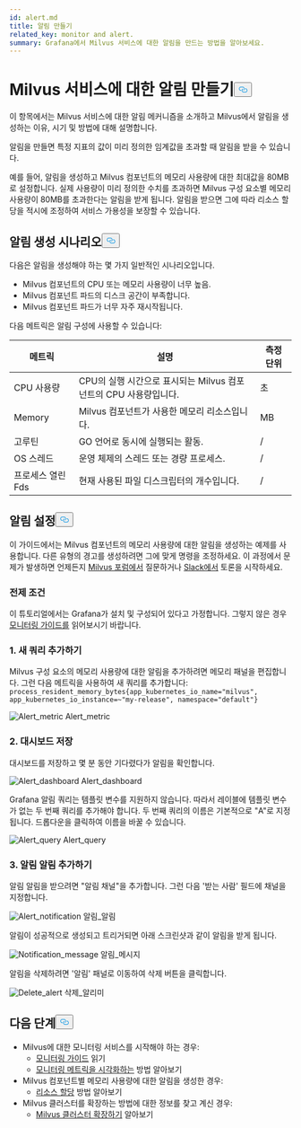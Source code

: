 ```yaml
---
id: alert.md
title: 알림 만들기
related_key: monitor and alert.
summary: Grafana에서 Milvus 서비스에 대한 알림을 만드는 방법을 알아보세요.
---
```

<h1 id="Create-an-Alert-for-Milvus-Services" class="common-anchor-header">Milvus 서비스에 대한 알림 만들기<button data-href="#Create-an-Alert-for-Milvus-Services" class="anchor-icon" translate="no">
      <svg translate="no"
        aria-hidden="true"
        focusable="false"
        height="20"
        version="1.1"
        viewBox="0 0 16 16"
        width="16"
      >
        <path
          fill="#0092E4"
          fill-rule="evenodd"
          d="M4 9h1v1H4c-1.5 0-3-1.69-3-3.5S2.55 3 4 3h4c1.45 0 3 1.69 3 3.5 0 1.41-.91 2.72-2 3.25V8.59c.58-.45 1-1.27 1-2.09C10 5.22 8.98 4 8 4H4c-.98 0-2 1.22-2 2.5S3 9 4 9zm9-3h-1v1h1c1 0 2 1.22 2 2.5S13.98 12 13 12H9c-.98 0-2-1.22-2-2.5 0-.83.42-1.64 1-2.09V6.25c-1.09.53-2 1.84-2 3.25C6 11.31 7.55 13 9 13h4c1.45 0 3-1.69 3-3.5S14.5 6 13 6z"
        ></path>
      </svg>
    </button></h1><p>이 항목에서는 Milvus 서비스에 대한 알림 메커니즘을 소개하고 Milvus에서 알림을 생성하는 이유, 시기 및 방법에 대해 설명합니다.</p>
<p>알림을 만들면 특정 지표의 값이 미리 정의한 임계값을 초과할 때 알림을 받을 수 있습니다.</p>
<p>예를 들어, 알림을 생성하고 Milvus 컴포넌트의 메모리 사용량에 대한 최대값을 80MB로 설정합니다. 실제 사용량이 미리 정의한 수치를 초과하면 Milvus 구성 요소별 메모리 사용량이 80MB를 초과한다는 알림을 받게 됩니다. 알림을 받으면 그에 따라 리소스 할당을 적시에 조정하여 서비스 가용성을 보장할 수 있습니다.</p>
<h2 id="Scenarios-for-creating-alerts" class="common-anchor-header">알림 생성 시나리오<button data-href="#Scenarios-for-creating-alerts" class="anchor-icon" translate="no">
      <svg translate="no"
        aria-hidden="true"
        focusable="false"
        height="20"
        version="1.1"
        viewBox="0 0 16 16"
        width="16"
      >
        <path
          fill="#0092E4"
          fill-rule="evenodd"
          d="M4 9h1v1H4c-1.5 0-3-1.69-3-3.5S2.55 3 4 3h4c1.45 0 3 1.69 3 3.5 0 1.41-.91 2.72-2 3.25V8.59c.58-.45 1-1.27 1-2.09C10 5.22 8.98 4 8 4H4c-.98 0-2 1.22-2 2.5S3 9 4 9zm9-3h-1v1h1c1 0 2 1.22 2 2.5S13.98 12 13 12H9c-.98 0-2-1.22-2-2.5 0-.83.42-1.64 1-2.09V6.25c-1.09.53-2 1.84-2 3.25C6 11.31 7.55 13 9 13h4c1.45 0 3-1.69 3-3.5S14.5 6 13 6z"
        ></path>
      </svg>
    </button></h2><p>다음은 알림을 생성해야 하는 몇 가지 일반적인 시나리오입니다.</p>
<ul>
<li>Milvus 컴포넌트의 CPU 또는 메모리 사용량이 너무 높음.</li>
<li>Milvus 컴포넌트 파드의 디스크 공간이 부족합니다.</li>
<li>Milvus 컴포넌트 파드가 너무 자주 재시작됩니다.</li>
</ul>
<p>다음 메트릭은 알림 구성에 사용할 수 있습니다:</p>
<table>
<thead>
<tr><th>메트릭</th><th>설명</th><th>측정 단위</th></tr>
</thead>
<tbody>
<tr><td>CPU 사용량</td><td>CPU의 실행 시간으로 표시되는 Milvus 컴포넌트의 CPU 사용량입니다.</td><td>초</td></tr>
<tr><td>Memory</td><td>Milvus 컴포넌트가 사용한 메모리 리소스입니다.</td><td>MB</td></tr>
<tr><td>고루틴</td><td>GO 언어로 동시에 실행되는 활동.</td><td>/</td></tr>
<tr><td>OS 스레드</td><td>운영 체제의 스레드 또는 경량 프로세스.</td><td>/</td></tr>
<tr><td>프로세스 열린 Fds</td><td>현재 사용된 파일 디스크립터의 개수입니다.</td><td>/</td></tr>
</tbody>
</table>
<h2 id="Set-up-alerts" class="common-anchor-header">알림 설정<button data-href="#Set-up-alerts" class="anchor-icon" translate="no">
      <svg translate="no"
        aria-hidden="true"
        focusable="false"
        height="20"
        version="1.1"
        viewBox="0 0 16 16"
        width="16"
      >
        <path
          fill="#0092E4"
          fill-rule="evenodd"
          d="M4 9h1v1H4c-1.5 0-3-1.69-3-3.5S2.55 3 4 3h4c1.45 0 3 1.69 3 3.5 0 1.41-.91 2.72-2 3.25V8.59c.58-.45 1-1.27 1-2.09C10 5.22 8.98 4 8 4H4c-.98 0-2 1.22-2 2.5S3 9 4 9zm9-3h-1v1h1c1 0 2 1.22 2 2.5S13.98 12 13 12H9c-.98 0-2-1.22-2-2.5 0-.83.42-1.64 1-2.09V6.25c-1.09.53-2 1.84-2 3.25C6 11.31 7.55 13 9 13h4c1.45 0 3-1.69 3-3.5S14.5 6 13 6z"
        ></path>
      </svg>
    </button></h2><p>이 가이드에서는 Milvus 컴포넌트의 메모리 사용량에 대한 알림을 생성하는 예제를 사용합니다. 다른 유형의 경고를 생성하려면 그에 맞게 명령을 조정하세요. 이 과정에서 문제가 발생하면 언제든지 <a href="https://discuss.milvus.io/">Milvus 포럼에서</a> 질문하거나 <a href="https://join.slack.com/t/milvusio/shared_invite/zt-e0u4qu3k-bI2GDNys3ZqX1YCJ9OM~GQ">Slack에서</a> 토론을 시작하세요.</p>
<h3 id="Prerequisites" class="common-anchor-header">전제 조건</h3><p>이 튜토리얼에서는 Grafana가 설치 및 구성되어 있다고 가정합니다. 그렇지 않은 경우 <a href="/docs/ko/monitor.md">모니터링 가이드를</a> 읽어보시기 바랍니다.</p>
<h3 id="1-Add-a-new-query" class="common-anchor-header">1. 새 쿼리 추가하기</h3><p>Milvus 구성 요소의 메모리 사용량에 대한 알림을 추가하려면 메모리 패널을 편집합니다. 그런 다음 메트릭을 사용하여 새 쿼리를 추가합니다: <code translate="no">process_resident_memory_bytes{app_kubernetes_io_name=&quot;milvus&quot;, app_kubernetes_io_instance=~&quot;my-release&quot;, namespace=&quot;default&quot;}</code></p>
<p>
  
   <span class="img-wrapper"> <img translate="no" src="/docs/v2.5.x/assets/alert_metric.png" alt="Alert_metric" class="doc-image" id="alert_metric" />
   </span> <span class="img-wrapper"> <span>Alert_metric</span> </span></p>
<h3 id="2-Save-the-dashboard" class="common-anchor-header">2. 대시보드 저장</h3><p>대시보드를 저장하고 몇 분 동안 기다렸다가 알림을 확인합니다.</p>
<p>
  
   <span class="img-wrapper"> <img translate="no" src="/docs/v2.5.x/assets/alert_dashboard.png" alt="Alert_dashboard" class="doc-image" id="alert_dashboard" />
   </span> <span class="img-wrapper"> <span>Alert_dashboard</span> </span></p>
<p>Grafana 알림 쿼리는 템플릿 변수를 지원하지 않습니다. 따라서 레이블에 템플릿 변수가 없는 두 번째 쿼리를 추가해야 합니다. 두 번째 쿼리의 이름은 기본적으로 "A"로 지정됩니다. 드롭다운을 클릭하여 이름을 바꿀 수 있습니다.</p>
<p>
  
   <span class="img-wrapper"> <img translate="no" src="/docs/v2.5.x/assets/alert_query.png" alt="Alert_query" class="doc-image" id="alert_query" />
   </span> <span class="img-wrapper"> <span>Alert_query</span> </span></p>
<h3 id="3-Add-alert-notifications" class="common-anchor-header">3. 알림 알림 추가하기</h3><p>알림 알림을 받으려면 &quot;알림 채널&quot;을 추가합니다. 그런 다음 '받는 사람' 필드에 채널을 지정합니다.</p>
<p>
  
   <span class="img-wrapper"> <img translate="no" src="/docs/v2.5.x/assets/alert_notification.png" alt="Alert_notification" class="doc-image" id="alert_notification" />
   </span> <span class="img-wrapper"> <span>알림_알림</span> </span></p>
<p>알림이 성공적으로 생성되고 트리거되면 아래 스크린샷과 같이 알림을 받게 됩니다.</p>
<p>
  
   <span class="img-wrapper"> <img translate="no" src="/docs/v2.5.x/assets/notification_message.png" alt="Notification_message" class="doc-image" id="notification_message" />
   </span> <span class="img-wrapper"> <span>알림_메시지</span> </span></p>
<p>알림을 삭제하려면 '알림' 패널로 이동하여 삭제 버튼을 클릭합니다.</p>
<p>
  
   <span class="img-wrapper"> <img translate="no" src="/docs/v2.5.x/assets/delete_alert.png" alt="Delete_alert" class="doc-image" id="delete_alert" />
   </span> <span class="img-wrapper"> <span>삭제_알리미</span> </span></p>
<h2 id="Whats-next" class="common-anchor-header">다음 단계<button data-href="#Whats-next" class="anchor-icon" translate="no">
      <svg translate="no"
        aria-hidden="true"
        focusable="false"
        height="20"
        version="1.1"
        viewBox="0 0 16 16"
        width="16"
      >
        <path
          fill="#0092E4"
          fill-rule="evenodd"
          d="M4 9h1v1H4c-1.5 0-3-1.69-3-3.5S2.55 3 4 3h4c1.45 0 3 1.69 3 3.5 0 1.41-.91 2.72-2 3.25V8.59c.58-.45 1-1.27 1-2.09C10 5.22 8.98 4 8 4H4c-.98 0-2 1.22-2 2.5S3 9 4 9zm9-3h-1v1h1c1 0 2 1.22 2 2.5S13.98 12 13 12H9c-.98 0-2-1.22-2-2.5 0-.83.42-1.64 1-2.09V6.25c-1.09.53-2 1.84-2 3.25C6 11.31 7.55 13 9 13h4c1.45 0 3-1.69 3-3.5S14.5 6 13 6z"
        ></path>
      </svg>
    </button></h2><ul>
<li>Milvus에 대한 모니터링 서비스를 시작해야 하는 경우:<ul>
<li><a href="/docs/ko/monitor.md">모니터링 가이드</a> 읽기</li>
<li><a href="/docs/ko/visualize.md">모니터링 메트릭을 시각화하는</a> 방법 알아보기</li>
</ul></li>
<li>Milvus 컴포넌트별 메모리 사용량에 대한 알림을 생성한 경우:<ul>
<li><a href="/docs/ko/allocate.md#standalone">리소스 할당</a> 방법 알아보기</li>
</ul></li>
<li>Milvus 클러스터를 확장하는 방법에 대한 정보를 찾고 계신 경우:<ul>
<li><a href="/docs/ko/scaleout.md">Milvus 클러스터 확장하기</a> 알아보기</li>
</ul></li>
</ul>
